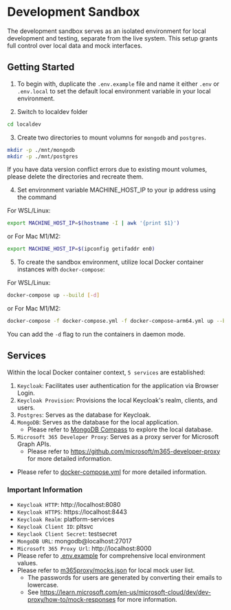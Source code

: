 # Development Sandbox

The development sandbox serves as an isolated environment for local development and testing, separate from the live system. This setup grants full control over local data and mock interfaces.

## Getting Started

1. To begin with, duplicate the `.env.example` file and name it either `.env` or `.env.local` to set the default local environment variable in your local environment.

2. Switch to localdev folder

```bash
cd localdev
```

3. Create two directories to mount volumns for `mongodb` and `postgres`.

```bash
mkdir -p ./mnt/mongodb
mkdir -p ./mnt/postgres
```

If you have data version conflict errors due to existing mount volumes, please delete the directories and recreate them.

4. Set environment variable MACHINE_HOST_IP to your ip address using the command

For WSL/Linux:

```bash
export MACHINE_HOST_IP=$(hostname -I | awk '{print $1}')
```

or
For Mac M1/M2:

```bash
export MACHINE_HOST_IP=$(ipconfig getifaddr en0)
```

5. To create the sandbox environment, utilize local Docker container instances with `docker-compose`:

For WSL/Linux:

```bash
docker-compose up --build [-d]
```

or
For Mac M1/M2:

```bash
docker-compose -f docker-compose.yml -f docker-compose-arm64.yml up --build [-d]
```

You can add the `-d` flag to run the containers in daemon mode.

## Services

Within the local Docker container context, `5 services` are established:

1. `Keycloak`: Facilitates user authentication for the application via Browser Login.
2. `Keycloak Provision`: Provisions the local Keycloak's realm, clients, and users.
3. `Postgres`: Serves as the database for Keycloak.
4. `MongoDB`: Serves as the database for the local application.
   - Please refer to [MongoDB Compass](https://www.mongodb.com/products/tools/compass) to explore the local database.
5. `Microsoft 365 Developer Proxy`: Serves as a proxy server for Microsoft Graph APIs.
   - Please refer to https://github.com/microsoft/m365-developer-proxy for more detailed information.

- Please refer to [docker-compose.yml](./docker-compose.yml) for more detailed information.

### Important Information

- `Keycloak HTTP`: http://localhost:8080
- `Keycloak HTTPS`: https://localhost:8443
- `Keycloak Realm`: platform-services
- `Keycloak Client ID`: pltsvc
- `Keyclaok Client Secret`: testsecret
- `MongoDB URL`: mongodb@localhost:27017
- `Microsoft 365 Proxy Url`: http://localhost:8000
- Please refer to [.env.example](../.env.example) for comprehensive local environment values.
- Please refer to [m365proxy/mocks.json](./m365proxy/mocks.json) for local mock user list.
  - The passwords for users are generated by converting their emails to lowercase.
  - See https://learn.microsoft.com/en-us/microsoft-cloud/dev/dev-proxy/how-to/mock-responses for more information.

